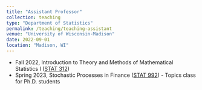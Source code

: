 ```yaml
---
title: "Assistant Professor"
collection: teaching
type: "Department of Statistics"
permalink: /teaching/teaching-assistant
venue: "University of Wisconsin-Madison"
date: 2022-09-01
location: "Madison, WI"
---
```

* Fall 2022, Introduction to Theory and Methods of Mathematical Statistics I ([STAT 312](https://guide.wisc.edu/courses/stat/#:~:text=View%20details-,STAT%C2%A0312,-%E2%80%94%20INTRODUCTION%20TO%20THEORY))
* Spring 2023, Stochastic Processes in Finance ([STAT 992](https://guide.wisc.edu/courses/stat/#:~:text=View%20details-,STAT%C2%A0992%20%E2%80%94%20SEMINAR,-1%2D3%20credits)) - Topics class for Ph.D. students
